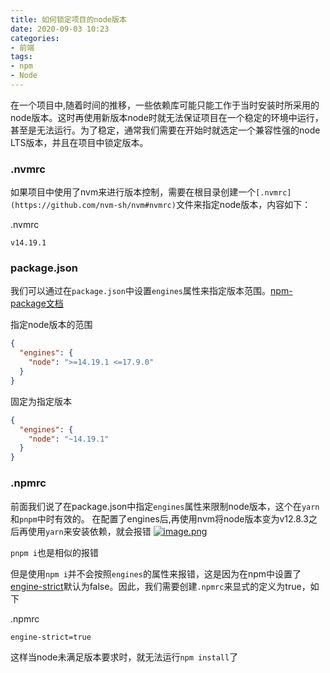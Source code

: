 ```yaml
---
title: 如何锁定项目的node版本
date: 2020-09-03 10:23
categories:
- 前端
tags:
- npm
- Node
---
```


在一个项目中,随着时间的推移，一些依赖库可能只能工作于当时安装时所采用的node版本。这时再使用新版本node时就无法保证项目在一个稳定的环境中运行，甚至是无法运行。为了稳定，通常我们需要在开始时就选定一个兼容性强的node LTS版本，并且在项目中锁定版本。

### .nvmrc
如果项目中使用了nvm来进行版本控制，需要在根目录创建一个`[.nvmrc](https://github.com/nvm-sh/nvm#nvmrc)`文件来指定node版本，内容如下：

.nvmrc
```
v14.19.1
```

### package.json
我们可以通过在`package.json`中设置`engines`属性来指定版本范围。[npm-package文档](https://docs.npmjs.com/cli/v9/configuring-npm/package-json)

指定node版本的范围
```json
{
  "engines": {
    "node": ">=14.19.1 <=17.9.0"
  }
}
```

固定为指定版本
```json
{
  "engines": {
    "node": "~14.19.1"
  }
}
```


### .npmrc
前面我们说了在package.json中指定`engines`属性来限制node版本，这个在`yarn`和`pnpm`中时有效的。
在配置了engines后,再使用nvm将node版本变为v12.8.3之后再使用`yarn`来安装依赖，就会报错
[![image.png](https://i.postimg.cc/RFSFp28j/image.png)](https://postimg.cc/3yqYdf3B)

`pnpm i`也是相似的报错

但是使用`npm i`并不会按照`engines`的属性来报错，这是因为在npm中设置了[engine-strict](https://docs.npmjs.com/cli/v7/using-npm/config#engine-strict)默认为false。因此，我们需要创建`.npmrc`来显式的定义为true，如下

.npmrc
```
engine-strict=true
```

这样当node未满足版本要求时，就无法运行`npm install`了
